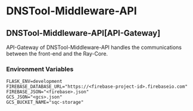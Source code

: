 # DNSTool-Middleware-API

## DNSTool-Middleware-API[API-Gateway]

API-Gateway of DNSTool-Middleware-API handles the communications between the front-end and the Ray-Core.

### Environment Variables

```dotenv
FLASK_ENV=development
FIREBASE_DATABASE_URL="https://<firebase-project-id>.firebaseio.com"
FIREBASE_JSON="<firebase>.json"
GCS_JSON="<gcs>.json"
GCS_BUCKET_NAME="sqc-storage"
```